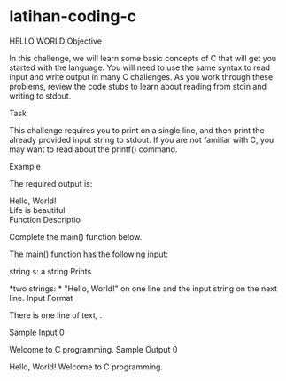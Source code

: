 # latihan-coding-c
HELLO WORLD
Objective

In this challenge, we will learn some basic concepts of C that will get you started with the language. You will need to use the same syntax to read input and write output in many C challenges. As you work through these problems, review the code stubs to learn about reading from stdin and writing to stdout.

Task

This challenge requires you to print  on a single line, and then print the already provided input string to stdout. If you are not familiar with C, you may want to read about the printf() command.

Example

The required output is:

Hello, World!  
Life is beautiful  
Function Descriptio

Complete the main() function below.

The main() function has the following input:

string s: a string
Prints

*two strings: * "Hello, World!" on one line and the input string on the next line.
Input Format

There is one line of text, .

Sample Input 0

Welcome to C programming.
Sample Output 0

Hello, World!
Welcome to C programming.
